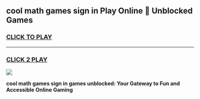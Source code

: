 
## cool math games sign in Play Online 👋 Unblocked Games
<h3>
<a href="https://news.freeplayer.one?title=cool_math_games_sign_in&ref=17CMG">CLICK TO PLAY</a></h3>
<hr>

<h3>
<a href="https://news.freeplayer.one?title=cool_math_games_sign_in&ref=17CMG">CLICK 2 PLAY</a>
  
</h3>

<a href="https://news.freeplayer.one?title=cool_math_games_sign_in&ref=17CMG/"><img src="https://clearcache.store/games.png"></a>


**cool math games sign in games unblocked: Your Gateway to Fun and Accessible Online Gaming**

